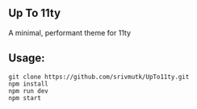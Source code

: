 ## Up To 11ty

A minimal, performant theme for 11ty

## Usage:

	git clone https://github.com/srivmutk/UpTo11ty.git
	npm install
	npm run dev 
 	npm start
	
